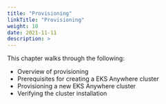 ```yaml
---
title: "Provisioning"
linkTitle: "Provisioning"
weight: 10
date: 2021-11-11
description: >  
---
```


This chapter walks through the following:

* Overview of provisioning
* Prerequisites for creating a EKS Anywhere cluster
* Provisioning a new EKS Anywhere cluster
* Verifying the cluster installation
